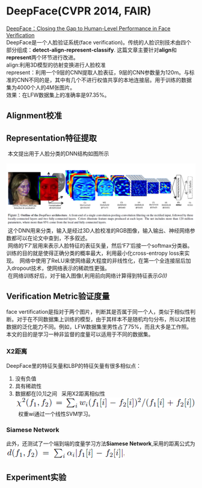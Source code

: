 # DeepFace(CVPR 2014, FAIR)
[DeepFace：Closing the Gap to Human-Level Performance in Face Verification](http://xueshu.baidu.com/s?wd=paperuri%3A%284f6ebc430416b52c9d52b5bad9b87083%29&filter=sc_long_sign&tn=SE_xueshusource_2kduw22v&sc_vurl=http%3A%2F%2Fieeexplore.ieee.org%2Fxpls%2Ficp.jsp%3Farnumber%3D6909616&ie=utf-8&sc_us=8790645633203158551)  
DeepFace是一个人脸验证系统(face verification)。传统的人脸识别技术由四个部分组成：**detect-align-represent-classify**.
这篇文章主要针对**align**和**represent**两个环节进行改进。  
align:利用3D模型的彷射变换进行人脸校准  
represent：利用一个9层的CNN提取人脸表征，9层的CNN参数量为120m。与标准的CNN不同的是，其中有几个不进行权值共享的本地连接层。用于训练的数据集为4000个人的4M张图片。  
效果：在LFW数据集上的准确率是97.35%。
## Alignment校准

## Representation特征提取  
  本文提出用于人脸分类的DNN结构如图所示  
  ![DNN结构](https://github.com/alfredtorres/Reading-notebook/blob/master/MyImage/deepface_fig2.png)  
  这个DNN用来分类，输入是经过3D人脸校准的RGB图像，输入输出、神经网络参数都可以在论文中查到，不多叙述。  
  网络的‘F7’层用来表示人脸特征的表征矢量，然后‘F7’后接一个softmax分类器。训练的目的就是使得正确分类的概率最大，利用最小化cross-entropy loss来实现。
  网络中使用了ReLU来使网络最大程度的非线性化，在第一个全连接层后加入dropout技术，使网络表示的稀疏性更强。  
  在网络训练好后，对于输入图像*I*,利用前向网络计算得到特征表示*G(I)*
## Verification Metric验证度量
face vertification是指对于两个图片，判断其是否属于同一个人，类似于相似性判断。对于在不同数据集上训练的模型，由于其样本不是随机均匀分布，所以对其他数据的泛化能力不同。例如，LFW数据集里男性占了75%，而且大多是工作照。本文的目的是学习一种非监督的度量可以适用于不同的数据集。
### X2距离
DeepFace里的特征矢量和LBP的特征矢量有很多相似点：
1. 没有负值
2. 具有稀疏性
3. 数据都在[0,1]之间  
采用X2距离相似性![X2 distance](https://github.com/alfredtorres/Reading-notebook/blob/master/MyImage/deepface_fig.png)  
权重wi通过一个线性SVM学习。  
### Siamese Network
此外，还测试了一个端到端的度量学习方法**Siamese Network**,采用的距离公式为![Siamses distance](https://github.com/alfredtorres/Reading-notebook/blob/master/MyImage/deepface_fig3.png)  
## Experiment实验
